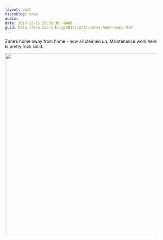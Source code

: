 ```yaml
---
layout: post
microblog: true
audio: 
date: 2017-12-25 20:36:30 +0400
guid: http://kaa.micro.blog/2017/12/25/zanes-home-away.html
---
```

Zane’s home away from home - now all cleaned up. Maintenance work here is pretty rock solid.

<img src="https://micro.kaa.bz/uploads/2018/3230a6176b.jpg" width="600" height="600" />
